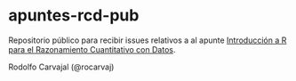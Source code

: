# apuntes-rcd-pub
Repositorio público para recibir issues relativos a al apunte [Introducción a R para el Razonamiento Cuantitativo con Datos](https://bit.ly/apunte-rcd).

Rodolfo Carvajal (@rocarvaj)
